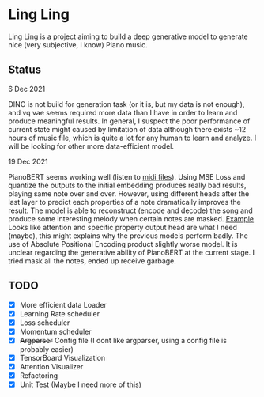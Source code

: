 # Ling Ling

Ling Ling is a project aiming to build a deep generative model to generate nice (very subjective, I know) Piano music.

## Status

6 Dec 2021

DINO is not build for generation task (or it is, but my data is not enough), and vq vae seems required more data than I have in order to learn and produce meaningful results.
In general, I suspect the poor performance of current state might caused by limitation of data although there exists ~12 hours of music file, which is quite a lot for any human to learn and analyze.
I will be looking for other more data-efficient model.

19 Dec 2021

PianoBERT seems working well (listen to [midi files](samples/)).
Using MSE Loss and quantize the outputs to the initial embedding produces really bad results, playing same note over and over.
However, using different heads after the last layer to predict each properties of a note dramatically improves the result.
The model is able to reconstruct (encode and decode) the song and produce some interesting melody when certain notes are masked. [Example](samples/Good-3.mid)
Looks like attention and specific property output head are what I need (maybe), this might explains why the previous models perform badly.
The use of Absolute Positional Encoding product slightly worse model.
It is unclear regarding the generative ability of PianoBERT at the current stage.
I tried mask all the notes, ended up receive garbage.

## TODO

- [x] More efficient data Loader
- [x] Learning Rate scheduler
- [x] Loss scheduler
- [x] Momentum scheduler
- [x] ~~Argparser~~ Config file (I dont like argparser, using a config file is probably easier)
- [x] TensorBoard Visualization
- [x] Attention Visualizer
- [x] Refactoring
- [x] Unit Test (Maybe I need more of this)
